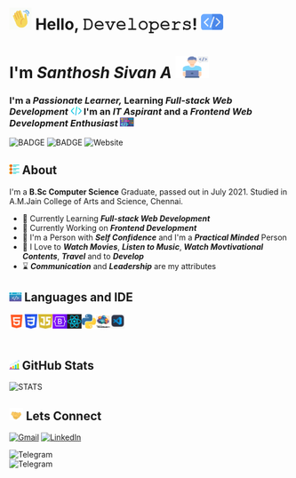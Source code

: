 <h1><img src="hi.gif" alt="GIF" width="40px" /> Hello, 𝙳𝚎𝚟𝚎𝚕𝚘𝚙𝚎𝚛𝚜! <img src="mycode1.png" alt="PNG" width="40px"></h1>
<h1>I'm <i>Santhosh Sivan A</i> <img src="programmer.png" alt="PNG" height="40px" width="60px"></h1>
<h3>I'm a <i><b>Passionate Learner,</b></i> Learning <i><b>Full-stack Web Development</b></i> <img src="mycode3.png" alt="PNG" width="20px"> I'm an <i><b>IT Aspirant</b></i> and a <i><b>Frontend Web Development Enthusiast</b></i> <img src="mycode2.png" alt="PNG" width="25px"></h3>

<img src="https://img.shields.io/github/followers/LearnAtExperience?label=FOLLOWERS" alt="BADGE"> <img src="https://img.shields.io/badge/AUTHOR-SANTHOSH%20SIVAN%20A-crimson" alt="BADGE"> <img alt="Website" src="https://img.shields.io/website?down_color=%23808080&down_message=OFFLINE&label=WEBSITE&up_color=%23f39c12&up_message=ONLINE&url=https%3A%2F%2Fportfolio-learnatexperience.netlify.app">

<h2><img src="list.png" width="18px" alt="SIDES"> About</h2>
<p>I'm a <b>B.Sc Computer Science</b> Graduate, passed out in July 2021. Studied in A.M.Jain College of Arts and Science, Chennai. <br> </p>
<ul>
  <li>🌱 Currently Learning <b><em>Full-stack Web Development</em></b></li>
  <li>🔭 Currently Working on <b><em>Frontend Development</em></b></li>
  <li>🙂 I'm a Person with <b><em>Self Confidence</em></b> and I'm a <b><em>Practical Minded</em></b> Person</li>
  <li>🤍 I Love to <b><em>Watch Movies</em></b>, <b><em>Listen to Music</em></b>, <b><em>Watch Movtivational Contents</em></b>, <b><em>Travel</em></b> and to <b><em>Develop</em></b></li>
  <li>⌛ <b><em>Communication</em></b> and <b><em>Leadership</em></b> are my attributes</li>
</ul>

<h2><img src="development.png" width="22px" alt="SIDES"> Languages and IDE</h2>
<p width="100%">
<img src="html5.png" alt="Image" title="HTML5" width="26px" height="26px" align="left">
<img src="css3.png" alt="Image" title="CSS3" width="26px" height="26px" align="left">
<img src="javascript1.jpg" alt="Image" title="JavaScript" width="26px" height="26px" align="left">
<img src="bootstrap.png" alt="Image" title="Bootstrap" width="26px" height="26px" align="left">
<img src="react2.png" alt="Image" title="React" width="26px" height="26px" align="left">
<img src="python.png" alt="Image" title="Python" width="26px" height="26px" align="left">
<img src="vb6.png" alt="Image" title="Visual Basics 6.0" width="26px" height="26px" align="left">
<img src="vscode.png" alt="Image" title="Visual Studio Code" width="26px" height="26px" align="left">
</p>

<br /><br /><br />

<h2><img src="stats.png" width="18px" alt="SIDES"> GitHub Stats</h2>
<img src="https://github-readme-stats.vercel.app/api?username=LearnAtExperience&show_icons=true&theme=tokyonight" alt="STATS">

<h2><img src="handshake.gif" width="25px" alt="SIDES"> Lets Connect</h2>
<a href="mailto:santhoshsivan18g207@gmail.com"><img src="https://img.shields.io/badge/Gmail-D14836?style=for-the-badge&logo=gmail&logoColor=white" alt="Gmail"></a>
<a href="https://www.linkedin.com/in/santhosh-sivan-a-95a21a212"><img src="https://img.shields.io/badge/linkedin%20-%230077B5.svg?&style=for-the-badge&logo=linkedin&logoColor=white" alt="LinkedIn"></a>
<p>
<img src="https://img.shields.io/badge/TELEGRAM-%40ssa07072000-%231f8fc1?style=for-the-badge&logo=telegram&logoColor=white" alt="Telegram"><br />
<img src="https://img.shields.io/badge/Discord-%40Santhosh%20Sivan%20A%236112-%235462EA?style=for-the-badge&logo=discord&logoColor=white" alt="Telegram">
</p>




